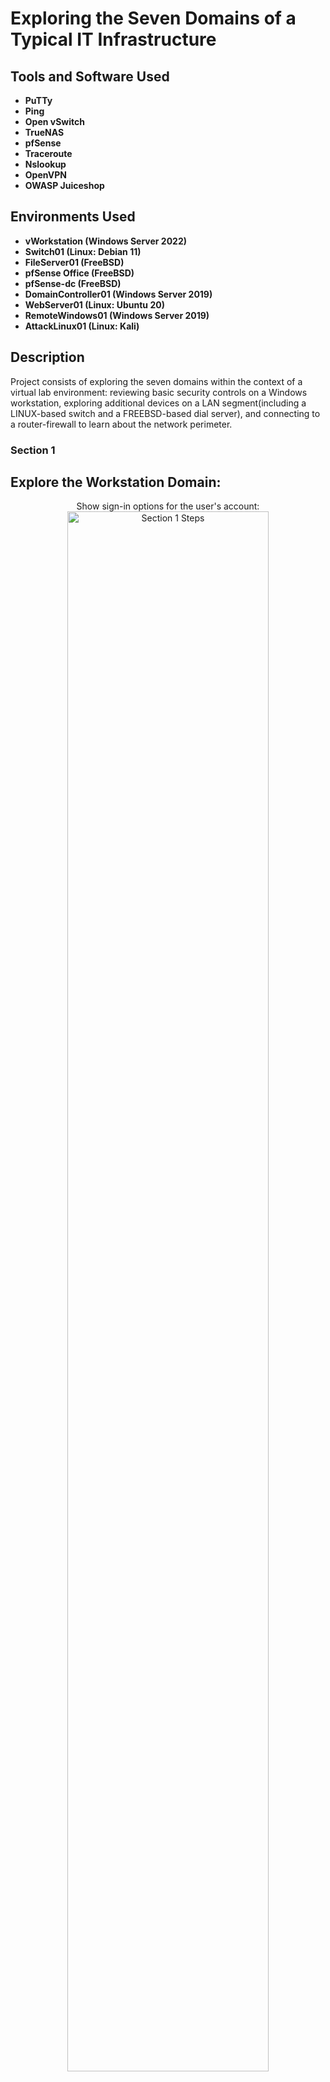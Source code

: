 <h1>Exploring the Seven Domains of a Typical IT Infrastructure</h1>

<h2>Tools and Software Used</h2>

- <b>PuTTy</b> 
- <b>Ping</b>
- <b>Open vSwitch</b> 
- <b>TrueNAS</b>
- <b>pfSense</b> 
- <b>Traceroute</b>
- <b>Nslookup</b> 
- <b>OpenVPN</b>
- <b>OWASP Juiceshop</b> 

<h2>Environments Used </h2>

- <b>vWorkstation (Windows Server 2022)</b> 
- <b>Switch01 (Linux: Debian 11)</b>
- <b>FileServer01 (FreeBSD)</b>
- <b>pfSense Office (FreeBSD)</b>
- <b>pfSense-dc (FreeBSD)</b>
- <b>DomainController01 (Windows Server 2019)</b>
- <b>WebServer01 (Linux: Ubuntu 20)</b>
- <b>RemoteWindows01 (Windows Server 2019)</b>
- <b>AttackLinux01 (Linux: Kali)</b>
 
<h2>Description</h2>
Project consists of exploring the seven domains within the context of a virtual lab environment: reviewing basic security controls on a Windows workstation, exploring additional devices on a LAN segment(including a LINUX-based switch and a FREEBSD-based dial server), and connecting to a router-firewall to learn about the network perimeter.
<br />

### Section 1

<h2>Explore the Workstation Domain:</h2>








<p align="center">
Show sign-in options for the user's account: <br/>
<img src="https://i.imgur.com/Hb10h22.png" height="80%" width="80%" alt="Section 1 Steps"/>
<br />
<br />
View configured update policies page:  <br/>
<img src="https://i.imgur.com/9S721Q5.png" height="80%" width="80%" alt="Section 1 Steps"/>
<br />
<br />
View virus and threat protection settings: <br/>
<img src="https://i.imgur.com/9YXgEnl.png" height="80%" width="80%" alt="Section 1 Steps"/>
<br />
<br />
Show security warning from attempting to run an executable file:  <br/>
<img src="https://i.imgur.com/SiOcTif.png" height="80%" width="80%" alt="Section 1n Steps"/>
<br />
<br />
Show the blocked attachment message:  <br/>
<img src="https://i.imgur.com/MhGHBvc.png" height="80%" width="80%" alt="Disk Sanitization Steps"/>
<br />
<br />
Show successful connection to the user folder:  <br/>
<img src="https://i.imgur.com/nKyuwco.png" height="80%" width="80%" alt="Disk Sanitization Steps"/>
<br />
<br />
Show the failed connection to another user folder:  <br/>
<img src="https://i.imgur.com/ATA0Ap2.png" height="80%" width="80%" alt="Disk Sanitization Steps"/>
<br />
<br />
Show the successful connection to the Marketing shared folder:  <br/>
<img src="https://i.imgur.com/LqeeoBo.png" height="80%" width="80%" alt="Disk Sanitization Steps"/>
<br />
<br />
Show the failed connection to another shared folder:  <br/>
<img src="https://i.imgur.com/tyzg3TR.png" height="80%" width="80%" alt="Disk Sanitization Steps"/>

 <h2>Explore the LAN Domain:</h2>







<p align="center">
Show vWorkstation's original ARP table: <br/>
<img src="https://i.imgur.com/tcTyMUE.png" height="80%" width="80%" alt="Section 1 Steps"/>
<br />
<br />
Show VWorkstation's updated ARP table::  <br/>
<img src="https://i.imgur.com/tcTyMUE.png" height="80%" width="80%" alt="Section 1 Steps"/>
<br />
<br />
Show Switch01 forwarding table: <br/>
<img src="https://i.imgur.com/nCIbXbg.png" height="80%" width="80%" alt="Section 1 Steps"/>
<br />
<br />
Show contents of the Employees directory:  <br/>
<img src="https://i.imgur.com/cdFHBiU.png" height="80%" width="80%" alt="Section 1n Steps"/>

 <h2>Explore the LAN-to-WAN Domain:</h2>







<p align="center">
Show the Outbound NAT settings: <br/>
<img src="https://i.imgur.com/tcTyMUE.png" height="80%" width="80%" alt="Section 1 Steps"/>
<br />
<br />
Show the permissive LAN rules::  <br/>
<img src="https://i.imgur.com/tcTyMUE.png" height="80%" width="80%" alt="Section 1 Steps"/>
<br />
<br />
Show the Static Routes page: <br/>
<img src="https://i.imgur.com/nCIbXbg.png" height="80%" width="80%" alt="Section 1 Steps"/>
<br />
<br />
Show the result of your tracert to the pfSense=dc appliance:  <br/>
<img src="https://i.imgur.com/cdFHBiU.png" height="80%" width="80%" alt="Section 1n Steps"/>
<br />
<br />
Show the Port Forward rules for the web server: <br/>
<img src="https://i.imgur.com/nCIbXbg.png" height="80%" width="80%" alt="Section 1 Steps"/>
<br />
<br />
Show the DMZ firewall rules: <br/>
<img src="https://i.imgur.com/nCIbXbg.png" height="80%" width="80%" alt="Section 1 Steps"/>

 ### Section 2

<h2>Explore the WAN Domain:</h2>










<p align="center">
Show the static route for the point-to-point connection: <br/>
<img src="https://i.imgur.com/tcTyMUE.png" height="80%" width="80%" alt="Section 1 Steps"/>
<br />
<br />
Show the BPG neighbor ping results:  <br/>
<img src="https://i.imgur.com/tcTyMUE.png" height="80%" width="80%" alt="Section 1 Steps"/>
<br />
<br />
Show the traceroute to the file server: <br/>
<img src="https://i.imgur.com/nCIbXbg.png" height="80%" width="80%" alt="Section 1 Steps"/>
<br />
<br />

 <h2>Explore the Remote Access Domain:</h2>










<p align="center">
Show the successful connection to the email server: <br/>
<img src="https://i.imgur.com/tcTyMUE.png" height="80%" width="80%" alt="Section 1 Steps"/>
<br />
<br />
Document whether the VPN connection is a split tunnel or full tunnel, based on tracert results: <br/>
<img src="https://i.imgur.com/tcTyMUE.png" height="80%" width="80%" alt="Section 1 Steps"/>
<br />
<br />
Show the successful reverse DNS lookup for the internet host: <br/>
<img src="https://i.imgur.com/tcTyMUE.png" height="80%" width="80%" alt="Section 1 Steps"/>
<br />
<br />

 <h2>Explore the System/Application Domain:</h2>










<p align="center">
Show the whoami results: <br/>
<img src="https://i.imgur.com/tcTyMUE.png" height="80%" width="80%" alt="Section 1 Steps"/>
<br />
<br />
Show the members of the Developers AD group:  <br/>
<img src="https://i.imgur.com/tcTyMUE.png" height="80%" width="80%" alt="Section 1 Steps"/>
<br />
<br />
Show the password policy settings in the Group Policy Management Console: <br/>
<img src="https://i.imgur.com/nCIbXbg.png" height="80%" width="80%" alt="Section 1 Steps"/>
<br />
<br />
Show the DNS entries:  <br/>
<img src="https://i.imgur.com/cdFHBiU.png" height="80%" width="80%" alt="Section 1n Steps"/>
<br />
<br />
Show the Docker service status:  <br/>
<img src="https://i.imgur.com/JL945Ga.png" height="80%" width="80%" alt="Disk Sanitization Steps"/>
<br />
<br />
Show the juiceshop.com web page:  <br/>
<img src="https://i.imgur.com/K71yaM2.png" height="80%" width="80%" alt="Disk Sanitization Steps"/>
<br />
<br />
Show the disks in the tank volume:  <br/>
<img src="https://i.imgur.com/AeZkvFQ.png" height="80%" width="80%" alt="Disk Sanitization Steps"/>

</p>

<!--
 ```diff
- text in red
+ text in green
! text in orange
# text in gray
@@ text in purple (and bold)@@
```
--!>

